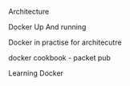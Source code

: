 Architecture

Docker Up And running

Docker in practise for architecutre

docker cookbook - packet pub

Learning Docker 

